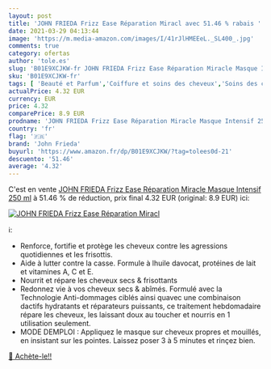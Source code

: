 ```yaml
---
layout: post
title: 'JOHN FRIEDA Frizz Ease Réparation Miracl avec 51.46 % rabais '
date: 2021-03-29 04:13:44
image: 'https://m.media-amazon.com/images/I/41rJlHMEEeL._SL400_.jpg'
comments: true
category: ofertas
author: 'tole.es'
slug: 'B01E9XCJKW-fr JOHN FRIEDA Frizz Ease Réparation Miracle Masque Intensif...'
sku: 'B01E9XCJKW-fr'
tags: [ 'Beauté et Parfum','Coiffure et soins des cheveux','Soins des cheveux','Soins et masques pour les cheveux','john frieda', ]
actualPrice: 4.32 EUR
currency: EUR
price: 4.32
comparePrice: 8.9 EUR
prodname: 'JOHN FRIEDA Frizz Ease Réparation Miracle Masque Intensif 250 ml'
country: 'fr'
flag: '🇫🇷'
brand: 'John Frieda'
buyurl: 'https://www.amazon.fr/dp/B01E9XCJKW/?tag=tolees0d-21'
descuento: '51.46'
average: '4.32'
---
```


C'est en vente [JOHN FRIEDA Frizz Ease Réparation Miracle Masque Intensif 250 ml](https://www.amazon.fr/dp/B01E9XCJKW/?tag=tolees0d-21)  à  51.46 % de réduction, prix final  4.32 EUR (original: 8.9 EUR) ici:

[![JOHN FRIEDA Frizz Ease Réparation Miracl](https://m.media-amazon.com/images/I/41rJlHMEEeL._SL400_.jpg)](https://www.amazon.fr/dp/B01E9XCJKW/?tag=tolees0d-21)

ℹ️:

- Renforce, fortifie et protège les cheveux contre les agressions quotidiennes et les frisottis.
- Aide à lutter contre la casse. Formule à lhuile davocat, protéines de lait et vitamines A, C et E.
- Nourrit et répare les cheveux secs & frisottants
- Redonnez vie à vos cheveux secs & abîmés. Formulé avec la Technologie Anti-dommages ciblés ainsi quavec une combinaison dactifs hydratants et réparateurs puissants, ce traitement hebdomadaire répare les cheveux, les laissant doux au toucher et nourris en 1 utilisation seulement.
- MODE DEMPLOI : Appliquez le masque sur cheveux propres et mouillés, en insistant sur les pointes. Laissez poser 3 à 5 minutes et rinçez bien.

[🛒 Achète-le!!](https://www.amazon.fr/dp/B01E9XCJKW/?tag=tolees0d-21)
